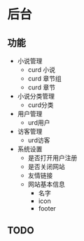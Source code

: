 # 后台

## 功能
- 小说管理
    - curd 小说
    - curd 章节组
    - curd 章节
- 小说分类管理
    - curd分类
- 用户管理
    - urd用户
- 访客管理
    - urd访客
- 系统设置
    - 是否打开用户注册
    - 是否关闭网站
    - 友情链接
    - 网站基本信息
        - 名字
        - icon
        - footer

## TODO
